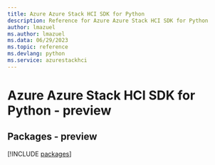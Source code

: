 ```yaml
---
title: Azure Azure Stack HCI SDK for Python
description: Reference for Azure Azure Stack HCI SDK for Python
author: lmazuel
ms.author: lmazuel
ms.data: 06/29/2023
ms.topic: reference
ms.devlang: python
ms.service: azurestackhci
---
```

# Azure Azure Stack HCI SDK for Python - preview
## Packages - preview
[!INCLUDE [packages](azure-stack-hci-index.md)]